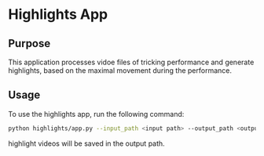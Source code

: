 # Highlights App

## Purpose
This application processes vidoe files of tricking performance and generate highlights, based on the maximal movement during the performance.

## Usage
To use the highlights app, run the following command:

```bash
python highlights/app.py --input_path <input path> --output_path <output path>
```
highlight videos will be saved in the output path.